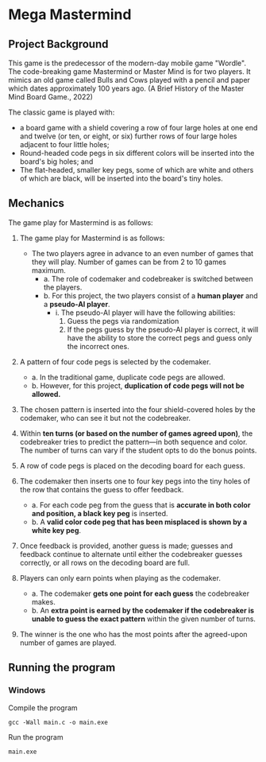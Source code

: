 # Mega Mastermind

## Project Background
This game is the predecessor of the modern-day mobile game "Wordle". The code-breaking game Mastermind or Master Mind is for two players. It mimics an old game called Bulls and Cows played with a pencil and paper which dates approximately 100 years ago. (A Brief History of the Master Mind Board Game., 2022)

The classic game is played with:
- a board game with a shield covering a row of four large holes at one end and twelve (or ten, or eight, or six) further rows of four large holes adjacent to four little holes;
- Round-headed code pegs in six different colors will be inserted into the board's big holes; and
- The flat-headed, smaller key pegs, some of which are white and others of which are black, will be inserted into the board's tiny holes.

## Mechanics
The game play for Mastermind is as follows:
1. The game play for Mastermind is as follows:
   - The two players agree in advance to an even number of games that they will play. Number of games can be from 2 to 10 games maximum.
     - a. The role of codemaker and codebreaker is switched between the players.
     - b. For this project, the two players consist of a **human player** and a **pseudo-AI player**.
       - i. The pseudo-AI player will have the following abilities:
           1. Guess the pegs via randomization
           2. If the pegs guess by the pseudo-AI player is correct, it will have the ability to store the correct pegs and guess only the incorrect ones.

2. A pattern of four code pegs is selected by the codemaker.
   - a. In the traditional game, duplicate code pegs are allowed.
   - b. However, for this project, **duplication of code pegs will not be allowed.**

3. The chosen pattern is inserted into the four shield-covered holes by the codemaker, who can see it but not the codebreaker.

4. Within **ten turns (or based on the number of games agreed upon)**, the codebreaker tries to predict the pattern—in both sequence and color. The number of turns can vary if the student opts to do the bonus points.

5. A row of code pegs is placed on the decoding board for each guess.

6. The codemaker then inserts one to four key pegs into the tiny holes of the row that contains the guess to offer feedback.
   - a. For each code peg from the guess that is **accurate in both color and position, a black key peg** is inserted.
   - b. A **valid color code peg that has been misplaced is shown by a white key peg**.

7. Once feedback is provided, another guess is made; guesses and feedback continue to alternate until either the codebreaker guesses correctly, or all rows on the decoding board are full.

8. Players can only earn points when playing as the codemaker.
   - a. The codemaker **gets one point for each guess** the codebreaker makes.
   - b. An **extra point is earned by the codemaker if the codebreaker is unable to guess the exact pattern** within the given number of turns.

9. The winner is the one who has the most points after the agreed-upon number of games are played.

## Running the program

### Windows
Compile the program
```batch
gcc -Wall main.c -o main.exe
```

Run the program
```batch
main.exe
```